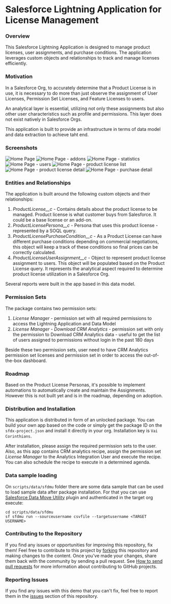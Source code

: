 # Salesforce Lightning Application for License Management

### Overview

This Salesforce Lightning Application is designed to manage product licenses, user assignments, and purchase conditions. The application leverages custom objects and relationships to track and manage licenses efficiently.

### Motivation

In a Salesforce Org, to accurately determine that a Product License is in use, it is necessary to do more than just observe the assignment of User Licenses, Permission Set Licenses, and Feature Licenses to users.

An analytical layer is essential, utilizing not only these assignments but also other user characteristics such as profile and permissions. This layer does not exist natively in Salesforce Orgs.

This application is built to provide an infrastructure in terms of data model and data extraction to achieve taht end.

### Screenshots

![Home Page](https://github.com/tiagonnascimento/licenseManager/blob/main/docs/images/home.png?raw=true)
![Home Page - addons](https://github.com/tiagonnascimento/licenseManager/blob/main/docs/images/home-addons.png?raw=true)
![Home Page - statistics](https://github.com/tiagonnascimento/licenseManager/blob/main/docs/images/home-statistics.png?raw=true)
![Home Page - users](https://github.com/tiagonnascimento/licenseManager/blob/main/docs/images/home-users.png?raw=true)
![Home Page - product license list](https://github.com/tiagonnascimento/licenseManager/blob/main/docs/images/productLicenseList.png?raw=true)
![Home Page - product license detail](https://github.com/tiagonnascimento/licenseManager/blob/main/docs/images/productLicenseDetail.png?raw=true)
![Home Page - purchase detail](https://github.com/tiagonnascimento/licenseManager/blob/main/docs/images/purchaseDetail.png?raw=true)

### Entities and Relationships

The application is built around the following custom objects and their relationships:

1. _ProductLicense\_\_c_ - Contains details about the product license to be managed. Product license is what customer buys from Salesforce. It could be a base license or an add-on.
1. _ProductLicensePersona\_\_c_ - Persona that uses this product license - represented by a SOQL query.
1. _ProductLicensePurchaseCondition\_\_c_ - As a Product License can have different purchase conditions depending on commercial negotiations, this object will keep a track of these conditions so final prices can be correctly calculated.
1. _ProductLicenseUserAssignment\_\_c_ - Object to represent product license assignment to users. This object will be populated based on the Product License query. It represents the analytical aspect required to determine product license utilization in a Salesforce Org.

Several reports were built in the app based in this data model.

### Permission Sets

The package contains two permission sets:

1. _License Manager_ - permission set with all required permissions to access the Lightning Application and Data Model
1. _License Manager - Download CRM Analytics_ - permission set with only the permission to Download CRM Analytics data - useful to get the list of users assigned to permissions without login in the past 180 days

Beside these two permission sets, user need to have CRM Analytics permission set licenses and permission set in order to access the out-of-the-box dashboard.

### Roadmap

Based on the Product License Personas, it's possible to implement automations to automatically create and maintain the Assignments. However this is not built yet and is in the roadmap, depending on adoption.

### Distribution and Installation

This application is distributed in form of an unlocked package. You can build your own app based on the code or simply get the package ID on the `sfdx-project.json` and install it directly in your org. Installation key is `Vai Corinthians`.

After installation, please assign the required permission sets to the user. Also, as this app contains CRM analytics recipe, assign the permission set _License Manager_ to the Analytics Integration User and execute the recipe. You can also schedule the recipe to execute in a determined agenda.

### Data sample loading

On `scripts/data/sfdmu` folder there are some data sample that can be used to load sample data after package installation. For that you can use [Salesforce Data Move Utility](https://help.sfdmu.com/) plugin and authenticated in the target org execute:

```
cd scripts/data/sfdmu
sf sfdmu run --sourceusername csvfile --targetusername <TARGET USERNAME>
```

### Contributing to the Repository

If you find any issues or opportunities for improving this repository, fix them! Feel free to contribute to this project by [forking](http://help.github.com/fork-a-repo/) this repository and making changes to the content. Once you've made your changes, share them back with the community by sending a pull request. See [How to send pull requests](http://help.github.com/send-pull-requests/) for more information about contributing to GitHub projects.

### Reporting Issues

If you find any issues with this demo that you can't fix, feel free to report them in the [issues](https://github.com/forcedotcom/sfdx-bitbucket-org/issues) section of this repository.
